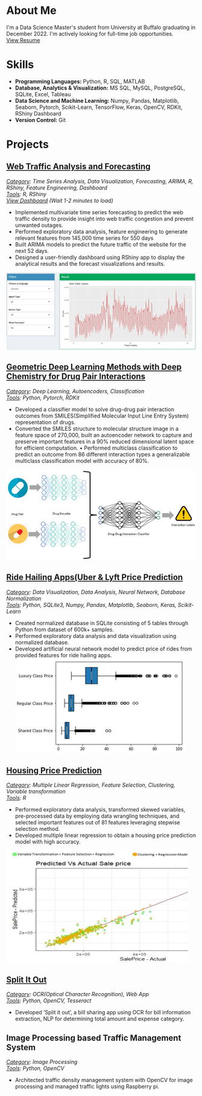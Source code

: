 # About Me
I'm a Data Science Master's student from University at Buffalo graduating in December 2022. I'm actively looking for full-time job opportunities.</br>
[View Resume](Avash_Resume.pdf)

# Skills
- **Programming Languages:** Python, R, SQL, MATLAB
- **Database, Analytics & Visualization:** MS SQL, MySQL, PostgreSQL, SQLite, Excel, Tableau
- **Data Science and Machine Learning:** Numpy, Pandas, Matplotlib, Seaborn, Pytorch, Scikit-Learn, TensorFlow, Keras, OpenCV, RDKit, RShiny Dashboard
- **Version Control:** Git

# Projects

## [Web Traffic Analysis and Forecasting](https://github.com/avashneu/Web-Traffic-Analysis-and-Forecasting---Time-Series)
*<ins>Category</ins>: Time Series Analysis, Data Visualization, Forecasting, ARIMA, R, RShiny, Feature Engineering, Dashboard*<br/>
*<ins>Tools</ins>: R, RShiny*<br/>
[*View Dashboard*](https://uoocum-avash-neupane.shinyapps.io/Web-Traffic-Analysis-and-Forcasting/) *(Wait 1-2 minutes to load)*

-  Implemented multivariate time series forecasting to predict the web traffic density to provide insight into web traffic congestion and prevent unwanted outages.
-  Performed exploratory data analysis, feature engineering to generate relevant features from 145,000 time series for 550 days
-  Built ARIMA models to predict the future traffic of the website for the next 52 days.
-  Designed a user-friendly dashboard using RShiny app to display the analytical results and the forecast visualizations and results.

![Web_Traffic_Image](Web_Traffic.jpg)


## [Geometric Deep Learning Methods with Deep Chemistry for Drug Pair Interactions](https://github.com/avashneu/cse676project)
*<ins>Category</ins>: Deep Learning, Autoencoders, Classification*</br>
*<ins>Tools</ins>: Python, Pytorch, RDKit*

- Developed a classifier model to solve drug-drug pair interaction outcomes from SMILES(Simplified Molecular Input Line Entry System) representation of drugs. 
- Converted the SMILES structure to molecular structure image in a feature space of 270,000, built an autoencoder network to capture and preserve important features in a 90% reduced dimensional latent space for efficient computation.
•	Performed multiclass classification to predict an outcome from 86 different interaction types  a generalizable multiclass classification model with accuracy of 80%.

![DDI_Image](DDI.jpg)

## [Ride Hailing Apps(Uber & Lyft Price Prediction](https://github.com/avashneu/Ride-Hailing-Apps-Price-Prediction)
*<ins>Category</ins>: Data Visualization, Data Analysis, Neural Network, Database Normalization*</br>
*<ins>Tools</ins>: Python, SQLite3, Numpy, Pandas, Matplotlib, Seaborn, Keras, Scikit-Learn*
- Created normalized database in SQLite consisting of 5 tables through Python from dataset of 600k+ samples.
- Performed exploratory data analysis and data visualization using normalized database.
- Developed artificial neural network model to predict price of rides from provided features for ride hailing apps.
![Ride](Ride.jpg)

## [Housing Price Prediction](https://github.com/avashneu/Housing-Price-Prediction)
*<ins>Category</ins>: Multiple Linear Regression, Feature Selection, Clustering, Variable transformation*</br>
*<ins>Tools</ins>: R*

- Performed exploratory data analysis, transformed skewed variables, pre-processed data by employing data wrangling techniques, and selected important features out of 81 features leveraging stepwise selection method.
- Developed multiple linear regression to obtain a housing price prediction model with high accuracy.

![House](Housing.jpg)

## [Split It Out](https://github.com/avashneu/splititout)
*<ins>Category</ins>: OCR(Optical Character Recognition), Web App*</br>
*<ins>Tools</ins>: Python, OpenCV, Tesseract*

- Developed ‘Split it out’, a bill sharing app using OCR for bill information extraction, NLP for determining total amount and expense category.

## Image Processing based Traffic Management System
*<ins>Category</ins>: Image Processing*</br>
*<ins>Tools</ins>: Python, OpenCV*

- Architected traffic density management system with OpenCV for image processing and managed traffic lights using Raspberry pi.


